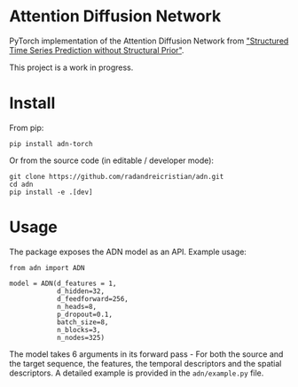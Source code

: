 # Attention Diffusion Network

PyTorch implementation of the Attention Diffusion Network from ["Structured Time Series Prediction without Structural Prior"](https://arxiv.org/pdf/2202.03539v1.pdf).

This project is a work in progress.

# Install

From pip:

`pip install adn-torch`

Or from the source code (in editable / developer mode): 
```
git clone https://github.com/radandreicristian/adn.git
cd adn
pip install -e .[dev]
```

# Usage

The package exposes the ADN model as an API. Example usage:


```
from adn import ADN

model = ADN(d_features = 1,
            d_hidden=32,
            d_feedforward=256,
            n_heads=8,
            p_dropout=0.1,
            batch_size=8,
            n_blocks=3,
            n_nodes=325)
```

The model takes 6 arguments in its forward pass - For both the source and the target 
sequence, the features, the temporal descriptors and the spatial descriptors. A 
detailed example is provided in the `adn/example.py` file.
